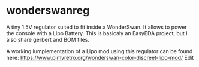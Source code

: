 # wonderswanreg
A tiny 1.5V regulator suited to fit inside a WonderSwan. It allows to power the console with a Lipo Battery.
This is basicaly an EasyEDA project, but I also share gerbert and BOM files.

A working iumplementation of a Lipo mod using this regulator can be found here: https://www.pimyretro.org/wonderswan-color-discreet-lipo-mod/ ‎Edit
